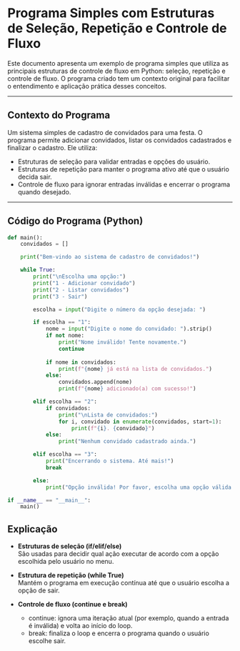 # Programa Simples com Estruturas de Seleção, Repetição e Controle de Fluxo

Este documento apresenta um exemplo de programa simples que utiliza as principais estruturas de controle de fluxo em Python: seleção, repetição e controle de fluxo. O programa criado tem um contexto original para facilitar o entendimento e aplicação prática desses conceitos.

---

## Contexto do Programa

Um sistema simples de cadastro de convidados para uma festa. O programa permite adicionar convidados, listar os convidados cadastrados e finalizar o cadastro. Ele utiliza:

- Estruturas de seleção para validar entradas e opções do usuário.
- Estruturas de repetição para manter o programa ativo até que o usuário decida sair.
- Controle de fluxo para ignorar entradas inválidas e encerrar o programa quando desejado.

---

## Código do Programa (Python)
```python
def main():
    convidados = []

    print("Bem-vindo ao sistema de cadastro de convidados!")

    while True:
        print("\nEscolha uma opção:")
        print("1 - Adicionar convidado")
        print("2 - Listar convidados")
        print("3 - Sair")

        escolha = input("Digite o número da opção desejada: ")

        if escolha == "1":
            nome = input("Digite o nome do convidado: ").strip()
            if not nome:
                print("Nome inválido! Tente novamente.")
                continue  
                
            if nome in convidados:
                print(f"{nome} já está na lista de convidados.")
            else:
                convidados.append(nome)
                print(f"{nome} adicionado(a) com sucesso!")

        elif escolha == "2":
            if convidados:
                print("\nLista de convidados:")
                for i, convidado in enumerate(convidados, start=1):
                    print(f"{i}. {convidado}")
            else:
                print("Nenhum convidado cadastrado ainda.")

        elif escolha == "3":
            print("Encerrando o sistema. Até mais!")
            break 

        else:
            print("Opção inválida! Por favor, escolha uma opção válida.")

if __name__ == "__main__":
    main()
```

## Explicação

- **Estruturas de seleção (if/elif/else)**  
  São usadas para decidir qual ação executar de acordo com a opção escolhida pelo usuário no menu.

- **Estrutura de repetição (while True)**  
  Mantém o programa em execução contínua até que o usuário escolha a opção de sair.

- **Controle de fluxo (continue e break)**  
  - continue: ignora uma iteração atual (por exemplo, quando a entrada é inválida) e volta ao início do loop.  
  - break: finaliza o loop e encerra o programa quando o usuário escolhe sair.

